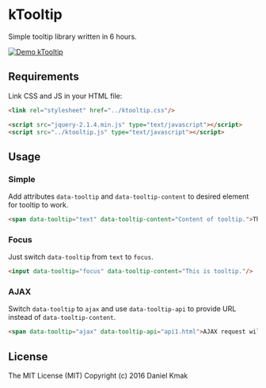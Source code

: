 # kTooltip

Simple tooltip library written in 6 hours.

[![Demo kTooltip](https://j.gifs.com/o2lVKz.gif)](https://youtu.be/Sc6vRhDxnhM)

## Requirements

Link CSS and JS in your HTML file:

~~~ HTML
<link rel="stylesheet" href="../ktooltip.css"/>

<script src="jquery-2.1.4.min.js" type="text/javascript"></script>
<script src="../ktooltip.js" type="text/javascript"></script>
~~~

## Usage

### Simple
Add attributes `data-tooltip` and `data-tooltip-content` to desired element for tooltip to work.

~~~ HTML
<span data-tooltip="text" data-tooltip-content="Content of tooltip.">This is span.</span>
~~~

### Focus

Just switch `data-tooltip` from `text` to `focus`.

~~~ HTML
<input data-tooltip="focus" data-tooltip-content="This is tooltip."/>
~~~

### AJAX

Switch `data-tooltip` to `ajax` and use `data-tooltip-api` to provide URL instead of `data-tooltip-content`.

~~~ HTML
<span data-tooltip="ajax" data-tooltip-api="api1.html">AJAX request will be fired on hover</span>
~~~

## License

The MIT License (MIT)
Copyright (c) 2016 Daniel Kmak
